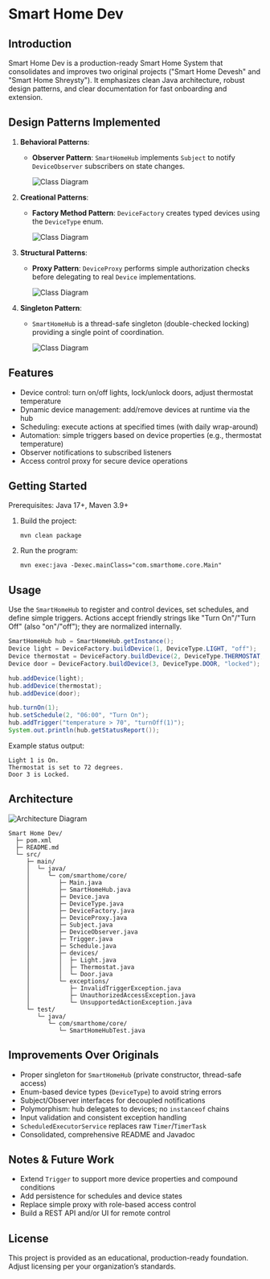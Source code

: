 # Smart Home Dev

## Introduction

Smart Home Dev is a production-ready Smart Home System that consolidates and improves two original projects ("Smart Home Devesh" and "Smart Home Shreysty"). It emphasizes clean Java architecture, robust design patterns, and clear documentation for fast onboarding and extension.

## Design Patterns Implemented

1. **Behavioral Patterns**:
   - **Observer Pattern**: `SmartHomeHub` implements `Subject` to notify `DeviceObserver` subscribers on state changes.

     ![Class Diagram](classdiagramimages/observer.png)

2. **Creational Patterns**:
   - **Factory Method Pattern**: `DeviceFactory` creates typed devices using the `DeviceType` enum.

     ![Class Diagram](classdiagramimages/factory.png)

3. **Structural Patterns**:
   - **Proxy Pattern**: `DeviceProxy` performs simple authorization checks before delegating to real `Device` implementations.

     ![Class Diagram](classdiagramimages/proxy.png)

4. **Singleton Pattern**:
   - `SmartHomeHub` is a thread-safe singleton (double-checked locking) providing a single point of coordination.

     ![Class Diagram](classdiagramimages/singleton.png)

## Features

- Device control: turn on/off lights, lock/unlock doors, adjust thermostat temperature
- Dynamic device management: add/remove devices at runtime via the hub
- Scheduling: execute actions at specified times (with daily wrap-around)
- Automation: simple triggers based on device properties (e.g., thermostat temperature)
- Observer notifications to subscribed listeners
- Access control proxy for secure device operations

## Getting Started

Prerequisites: Java 17+, Maven 3.9+

1. Build the project:
   ```
   mvn clean package
   ```
2. Run the program:
   ```
   mvn exec:java -Dexec.mainClass="com.smarthome.core.Main"
   ```

## Usage

Use the `SmartHomeHub` to register and control devices, set schedules, and define simple triggers.
Actions accept friendly strings like "Turn On"/"Turn Off" (also "on"/"off"); they are normalized internally.

```java
SmartHomeHub hub = SmartHomeHub.getInstance();
Device light = DeviceFactory.buildDevice(1, DeviceType.LIGHT, "off");
Device thermostat = DeviceFactory.buildDevice(2, DeviceType.THERMOSTAT, "72");
Device door = DeviceFactory.buildDevice(3, DeviceType.DOOR, "locked");

hub.addDevice(light);
hub.addDevice(thermostat);
hub.addDevice(door);

hub.turnOn(1);
hub.setSchedule(2, "06:00", "Turn On");
hub.addTrigger("temperature > 70", "turnOff(1)");
System.out.println(hub.getStatusReport());
```

Example status output:
```
Light 1 is On.
Thermostat is set to 72 degrees.
Door 3 is Locked.
```

## Architecture

![Architecture Diagram](classdiagramimages/smarthome-architecture.png)

```
Smart Home Dev/
  ├─ pom.xml
  ├─ README.md
  └─ src/
     ├─ main/
     │  └─ java/
     │     └─ com/smarthome/core/
     │        ├─ Main.java
     │        ├─ SmartHomeHub.java
     │        ├─ Device.java
     │        ├─ DeviceType.java
     │        ├─ DeviceFactory.java
     │        ├─ DeviceProxy.java
     │        ├─ Subject.java
     │        ├─ DeviceObserver.java
     │        ├─ Trigger.java
     │        ├─ Schedule.java
     │        ├─ devices/
     │        │  ├─ Light.java
     │        │  ├─ Thermostat.java
     │        │  └─ Door.java
     │        └─ exceptions/
     │           ├─ InvalidTriggerException.java
     │           ├─ UnauthorizedAccessException.java
     │           └─ UnsupportedActionException.java
     └─ test/
        └─ java/
           └─ com/smarthome/core/
              └─ SmartHomeHubTest.java
```

## Improvements Over Originals

- Proper singleton for `SmartHomeHub` (private constructor, thread-safe access)
- Enum-based device types (`DeviceType`) to avoid string errors
- Subject/Observer interfaces for decoupled notifications
- Polymorphism: hub delegates to devices; no `instanceof` chains
- Input validation and consistent exception handling
- `ScheduledExecutorService` replaces raw `Timer`/`TimerTask`
- Consolidated, comprehensive README and Javadoc

## Notes & Future Work

- Extend `Trigger` to support more device properties and compound conditions
- Add persistence for schedules and device states
- Replace simple proxy with role-based access control
- Build a REST API and/or UI for remote control

## License

This project is provided as an educational, production-ready foundation. Adjust licensing per your organization’s standards.


